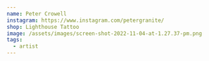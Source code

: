 ```yaml
---
name: Peter Crowell
instagram: https://www.instagram.com/petergranite/
shop: Lighthouse Tattoo
image: /assets/images/screen-shot-2022-11-04-at-1.27.37-pm.png
tags:
  - artist
---
```

